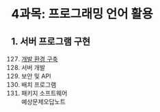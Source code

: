 # 4과목: 프로그래밍 언어 활용

## 1. 서버 프로그램 구현

127. [개발 환경 구축](./doc/sec127.md)
128. 서버 개발
129. 보안 및 API
130. 배치 프로그램
131. 패키지 소프트웨어   
예상문제오답노트
